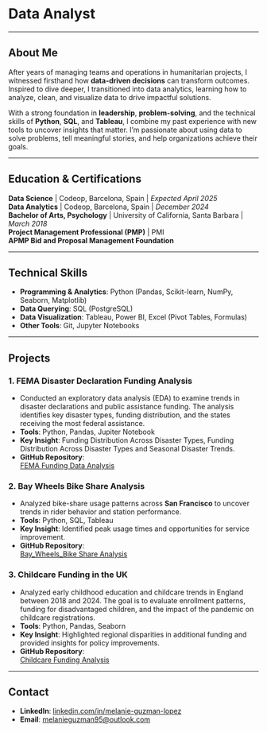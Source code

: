 # **Data Analyst**  

---

## **About Me**  
After years of managing teams and operations in humanitarian projects, I witnessed firsthand how **data-driven decisions** can transform outcomes. Inspired to dive deeper, I transitioned into data analytics, learning how to analyze, clean, and visualize data to drive impactful solutions.  

With a strong foundation in **leadership**, **problem-solving**, and the technical skills of **Python**, **SQL**, and **Tableau**, I combine my past experience with new tools to uncover insights that matter. I’m passionate about using data to solve problems, tell meaningful stories, and help organizations achieve their goals.  
 

---

## **Education & Certifications**  
 **Data Science** | Codeop, Barcelona, Spain | *Expected April 2025*  
 **Data Analytics** | Codeop, Barcelona, Spain | *December 2024*  
 **Bachelor of Arts, Psychology** | University of California, Santa Barbara | *March 2018*  
 **Project Management Professional (PMP)** | PMI  
 **APMP Bid and Proposal Management Foundation**  

---

## **Technical Skills**  
- **Programming & Analytics**: Python (Pandas, Scikit-learn, NumPy, Seaborn, Matplotlib)  
- **Data Querying**: SQL (PostgreSQL)  
- **Data Visualization**: Tableau, Power BI, Excel (Pivot Tables, Formulas)  
- **Other Tools**: Git, Jupyter Notebooks  

---

## **Projects**  
### **1. FEMA Disaster Declaration Funding Analysis**  
- Conducted an exploratory data analysis (EDA) to examine trends in disaster declarations and public assistance funding. The analysis identifies key disaster types, funding distribution, and the states receiving the most federal assistance.  
- **Tools**: Python, Pandas, Jupiter Notebook
- **Key Insight**: Funding Distribution Across Disaster Types, Funding Distribution Across Disaster Types and  Seasonal Disaster Trends.
- **GitHub Repository**:  
[FEMA Funding Data Analysis](https://nbviewer.org/github/melanieguzman95/FEMA_Funding_EDA/blob/main/notebooks/FEMA_EDA.ipynb)  

### **2. Bay Wheels Bike Share Analysis**  
- Analyzed bike-share usage patterns across **San Francisco** to uncover trends in rider behavior and station performance.  
- **Tools**: Python, SQL, Tableau  
- **Key Insight**: Identified peak usage times and opportunities for service improvement.
- **GitHub Repository**:  
  [Bay_Wheels_Bike Share Analysis](https://github.com/melanieguzman95/Bay_Wheels_EDA.git)    

### **3. Childcare Funding in the UK**  
- Analyzed early childhood education and childcare trends in England between 2018 and 2024. The goal is to evaluate enrollment patterns, funding for disadvantaged children, and the impact of the pandemic on childcare registrations.  
- **Tools**: Python, Pandas, Seaborn  
- **Key Insight**: Highlighted regional disparities in additional funding and provided insights for policy improvements.
- **GitHub Repository**:  
[Childcare Funding Analysis](https://github.com/melanieguzman95/Early_Childhood_Education.git)    

---

## **Contact**  
- **LinkedIn**: [linkedin.com/in/melanie-guzman-lopez](https://www.linkedin.com/in/melanie-guzman-lopez-2251979b)  
- **Email**: [melanieguzman95@outlook.com](mailto:melanieguzman95@outlook.com)  

